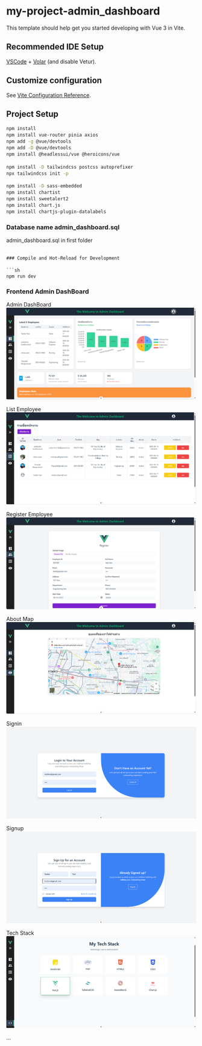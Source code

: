 # my-project-admin_dashboard

This template should help get you started developing with Vue 3 in Vite.

## Recommended IDE Setup

[VSCode](https://code.visualstudio.com/) + [Volar](https://marketplace.visualstudio.com/items?itemName=Vue.volar) (and disable Vetur).

## Customize configuration

See [Vite Configuration Reference](https://vite.dev/config/).

## Project Setup

```sh
npm install
npm install vue-router pinia axios
npm add -g @vue/devtools
npm add -D @vue/devtools
npm install @headlessui/vue @heroicons/vue

npm install -D tailwindcss postcss autoprefixer
npx tailwindcss init -p

npm install -D sass-embedded
npm install chartist
npm install sweetalert2
npm install chart.js
npm install chartjs-plugin-datalabels

```
### Database name admin_dashboard.sql
admin_dashboard.sql in first folder

```

### Compile and Hot-Reload for Development

```sh
npm run dev
```

### Frontend Admin DashBoard

Admin DashBoard
![Dashboard Screenshot](https://raw.githubusercontent.com/puttachai/backend_admin_dashboard_PHP/refs/heads/main/backend/img/screenshot/DashBoard.png)

List Employee
![Dashboard Screenshot](https://raw.githubusercontent.com/puttachai/backend_admin_dashboard_PHP/refs/heads/main/backend/img/screenshot/List_Employee.png)

Register Employee
![Dashboard Screenshot](https://raw.githubusercontent.com/puttachai/backend_admin_dashboard_PHP/refs/heads/main/backend/img/screenshot/Register_Employee.png)

About Map
![Dashboard Screenshot](https://raw.githubusercontent.com/puttachai/backend_admin_dashboard_PHP/refs/heads/main/backend/img/screenshot/About_map.png)

Signin
![Dashboard Screenshot](https://raw.githubusercontent.com/puttachai/backend_admin_dashboard_PHP/refs/heads/main/backend/img/screenshot/Signin.png)

Signup
![Dashboard Screenshot](https://raw.githubusercontent.com/puttachai/backend_admin_dashboard_PHP/refs/heads/main/backend/img/screenshot/Signup.png)

Tech Stack
![Dashboard Screenshot](https://raw.githubusercontent.com/puttachai/backend_admin_dashboard_PHP/refs/heads/main/backend/img/screenshot/TechStack.png)

...

